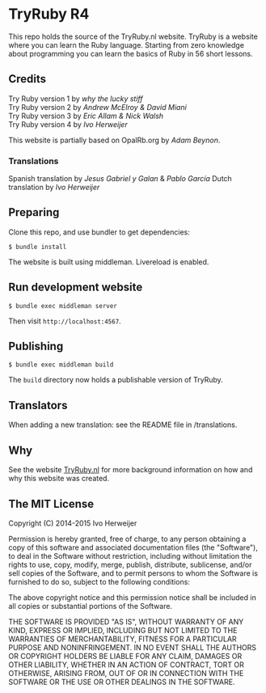 # TryRuby R4

This repo holds the source of the TryRuby.nl website. TryRuby is a website
where you can learn the Ruby language. Starting from zero knowledge about
programming you can learn the basics of Ruby in 56 short lessons.

## Credits
Try Ruby version 1 by _why the lucky stiff_  
Try Ruby version 2 by _Andrew McElroy & David Miani_  
Try Ruby version 3 by _Eric Allam & Nick Walsh_  
Try Ruby version 4 by _Ivo Herweijer_  

This website is partially based on OpalRb.org by _Adam Beynon_.

### Translations
Spanish translation by _Jesus Gabriel y Galan_ & _Pablo García_
Dutch translation by _Ivo Herweijer_

## Preparing
Clone this repo, and use bundler to get dependencies:

    $ bundle install

The website is built using middleman. Livereload is enabled.

## Run development website

    $ bundle exec middleman server

Then visit `http://localhost:4567`.

## Publishing

    $ bundle exec middleman build

The `build` directory now holds a publishable version of TryRuby.

## Translators
When adding a new translation: see the README file in /translations.

## Why
See the website [TryRuby.nl](http://TryRuby.nl/articles/try-ruby-version-4/)
for more background information on how and why this website was created.

## The MIT License

Copyright (C) 2014-2015 Ivo Herweijer

Permission is hereby granted, free of charge, to any person obtaining a copy
of this software and associated documentation files (the "Software"), to deal
in the Software without restriction, including without limitation the rights
to use, copy, modify, merge, publish, distribute, sublicense, and/or sell
copies of the Software, and to permit persons to whom the Software is
furnished to do so, subject to the following conditions:

The above copyright notice and this permission notice shall be included in
all copies or substantial portions of the Software.

THE SOFTWARE IS PROVIDED "AS IS", WITHOUT WARRANTY OF ANY KIND, EXPRESS OR
IMPLIED, INCLUDING BUT NOT LIMITED TO THE WARRANTIES OF MERCHANTABILITY,
FITNESS FOR A PARTICULAR PURPOSE AND NONINFRINGEMENT. IN NO EVENT SHALL THE
AUTHORS OR COPYRIGHT HOLDERS BE LIABLE FOR ANY CLAIM, DAMAGES OR OTHER
LIABILITY, WHETHER IN AN ACTION OF CONTRACT, TORT OR OTHERWISE, ARISING FROM,
OUT OF OR IN CONNECTION WITH THE SOFTWARE OR THE USE OR OTHER DEALINGS IN
THE SOFTWARE.
